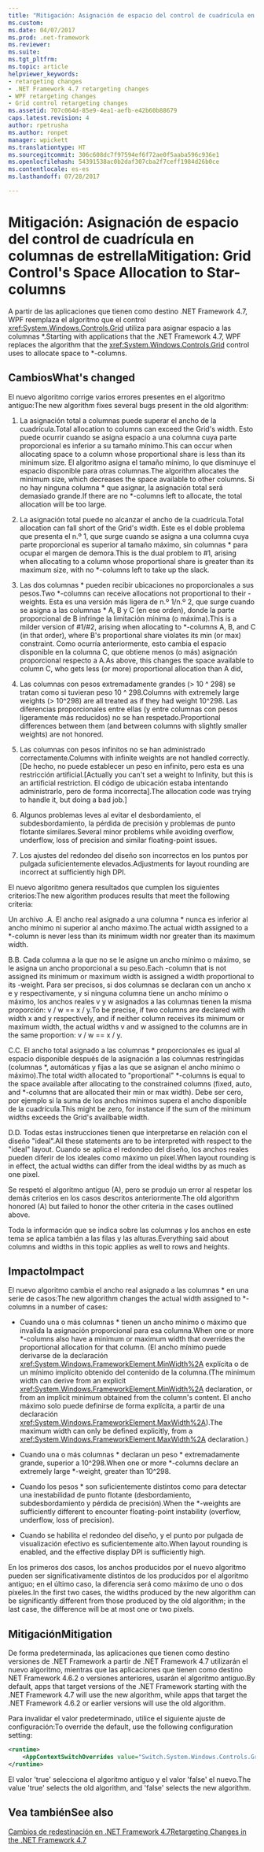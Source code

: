 ```yaml
---
title: "Mitigación: Asignación de espacio del control de cuadrícula en columnas de estrella"
ms.custom: 
ms.date: 04/07/2017
ms.prod: .net-framework
ms.reviewer: 
ms.suite: 
ms.tgt_pltfrm: 
ms.topic: article
helpviewer_keywords:
- retargeting changes
- .NET Framework 4.7 retargeting changes
- WPF retargeting changes
- Grid control retargeting changes
ms.assetid: 707c064d-85e9-4ea1-aefb-e42b60b88679
caps.latest.revision: 4
author: rpetrusha
ms.author: ronpet
manager: wpickett
ms.translationtype: HT
ms.sourcegitcommit: 306c608dc7f97594ef6f72ae0f5aaba596c936e1
ms.openlocfilehash: 54391538ac0b2daf307cba2f7ceff1984d26b0ce
ms.contentlocale: es-es
ms.lasthandoff: 07/28/2017

---
```

# <a name="mitigation-grid-control39s-space-allocation-to-star-columns"></a><span data-ttu-id="1f4c3-102">Mitigación: Asignación de espacio del control de cuadrícula en columnas de estrella</span><span class="sxs-lookup"><span data-stu-id="1f4c3-102">Mitigation: Grid Control&#39;s Space Allocation to Star-columns</span></span>

<span data-ttu-id="1f4c3-103">A partir de las aplicaciones que tienen como destino .NET Framework 4.7, WPF reemplaza el algoritmo que el control <xref:System.Windows.Controls.Grid> utiliza para asignar espacio a las columnas \*.</span><span class="sxs-lookup"><span data-stu-id="1f4c3-103">Starting with applications that the .NET Framework 4.7, WPF replaces the algorithm that the <xref:System.Windows.Controls.Grid> control uses to allocate space to \*-columns.</span></span> 

## <a name="whats-changed"></a><span data-ttu-id="1f4c3-104">Cambios</span><span class="sxs-lookup"><span data-stu-id="1f4c3-104">What's changed</span></span>

<span data-ttu-id="1f4c3-105">El nuevo algoritmo corrige varios errores presentes en el algoritmo antiguo:</span><span class="sxs-lookup"><span data-stu-id="1f4c3-105">The new algorithm fixes several bugs present in the old algorithm:</span></span>

1. <span data-ttu-id="1f4c3-106">La asignación total a columnas puede superar el ancho de la cuadrícula.</span><span class="sxs-lookup"><span data-stu-id="1f4c3-106">Total allocation to columns can exceed the Grid's width.</span></span> <span data-ttu-id="1f4c3-107">Esto puede ocurrir cuando se asigna espacio a una columna cuya parte proporcional es inferior a su tamaño mínimo.</span><span class="sxs-lookup"><span data-stu-id="1f4c3-107">This can occur when allocating space to a column whose proportional share is less than its minimum size.</span></span> <span data-ttu-id="1f4c3-108">El algoritmo asigna el tamaño mínimo, lo que disminuye el espacio disponible para otras columnas.</span><span class="sxs-lookup"><span data-stu-id="1f4c3-108">The algorithm allocates the minimum size, which decreases the space available to other columns.</span></span> <span data-ttu-id="1f4c3-109">Si no hay ninguna columna \* que asignar, la asignación total será demasiado grande.</span><span class="sxs-lookup"><span data-stu-id="1f4c3-109">If there are no \*-columns left to allocate, the total allocation will be too large.</span></span>

1. <span data-ttu-id="1f4c3-110">La asignación total puede no alcanzar el ancho de la cuadrícula.</span><span class="sxs-lookup"><span data-stu-id="1f4c3-110">Total allocation can fall short of the Grid's width.</span></span> <span data-ttu-id="1f4c3-111">Este es el doble problema que presenta el n.º 1, que surge cuando se asigna a una columna cuya parte proporcional es superior al tamaño máximo, sin columnas \* para ocupar el margen de demora.</span><span class="sxs-lookup"><span data-stu-id="1f4c3-111">This is the dual problem to #1, arising when allocating to a column whose proportional share is greater than its maximum size, with no \*-columns left to take up the slack.</span></span>

1. <span data-ttu-id="1f4c3-112">Las dos columnas \* pueden recibir ubicaciones no proporcionales a sus pesos.</span><span class="sxs-lookup"><span data-stu-id="1f4c3-112">Two \*-columns can receive allocations not proportional to their -weights.</span></span> <span data-ttu-id="1f4c3-113">Esta es una versión más ligera de n.º 1/n.º 2, que surge cuando se asigna a las columnas * A, B y C (en ese orden), donde la parte proporcional de B infringe la limitación mínima (o máxima).</span><span class="sxs-lookup"><span data-stu-id="1f4c3-113">This is a milder version of #1/#2, arising when allocating to *-columns A, B, and C (in that order), where B's proportional share violates its min (or max) constraint.</span></span> <span data-ttu-id="1f4c3-114">Como ocurría anteriormente, esto cambia el espacio disponible en la columna C, que obtiene menos (o más) asignación proporcional respecto a A.</span><span class="sxs-lookup"><span data-stu-id="1f4c3-114">As above, this changes the space available to column C, who gets less (or more) proportional allocation than A did,</span></span>

1. <span data-ttu-id="1f4c3-115">Las columnas con pesos extremadamente grandes (> 10 ^ 298) se tratan como si tuvieran peso 10 ^ 298.</span><span class="sxs-lookup"><span data-stu-id="1f4c3-115">Columns with extremely large weights (> 10^298) are all treated as if they had weight 10^298.</span></span> <span data-ttu-id="1f4c3-116">Las diferencias proporcionales entre ellas (y entre columnas con pesos ligeramente más reducidos) no se han respetado.</span><span class="sxs-lookup"><span data-stu-id="1f4c3-116">Proportional differences between them (and between columns with slightly smaller weights) are not honored.</span></span>

1. <span data-ttu-id="1f4c3-117">Las columnas con pesos infinitos no se han administrado correctamente.</span><span class="sxs-lookup"><span data-stu-id="1f4c3-117">Columns with infinite weights are not handled correctly.</span></span> <span data-ttu-id="1f4c3-118">[De hecho, no puede establecer un peso en infinito, pero esta es una restricción artificial.</span><span class="sxs-lookup"><span data-stu-id="1f4c3-118">[Actually you can't set a weight to Infinity, but this is an artificial restriction.</span></span> <span data-ttu-id="1f4c3-119">El código de ubicación estaba intentando administrarlo, pero de forma incorrecta].</span><span class="sxs-lookup"><span data-stu-id="1f4c3-119">The allocation code was trying to handle it, but doing a bad job.]</span></span>

1. <span data-ttu-id="1f4c3-120">Algunos problemas leves al evitar el desbordamiento, el subdesbordamiento, la pérdida de precisión y problemas de punto flotante similares.</span><span class="sxs-lookup"><span data-stu-id="1f4c3-120">Several minor problems while avoiding overflow, underflow, loss of precision and similar floating-point issues.</span></span>

1. <span data-ttu-id="1f4c3-121">Los ajustes del redondeo del diseño son incorrectos en los puntos por pulgada suficientemente elevados.</span><span class="sxs-lookup"><span data-stu-id="1f4c3-121">Adjustments for layout rounding are incorrect at sufficiently high DPI.</span></span>

<span data-ttu-id="1f4c3-122">El nuevo algoritmo genera resultados que cumplen los siguientes criterios:</span><span class="sxs-lookup"><span data-stu-id="1f4c3-122">The new algorithm produces results that meet the following criteria:</span></span>

<span data-ttu-id="1f4c3-123">Un archivo .</span><span class="sxs-lookup"><span data-stu-id="1f4c3-123">A.</span></span> <span data-ttu-id="1f4c3-124">El ancho real asignado a una columna * nunca es inferior al ancho mínimo ni superior al ancho máximo.</span><span class="sxs-lookup"><span data-stu-id="1f4c3-124">The actual width assigned to a *-column is never less than its minimum width nor greater than its maximum width.</span></span>

<span data-ttu-id="1f4c3-125">B.</span><span class="sxs-lookup"><span data-stu-id="1f4c3-125">B.</span></span> <span data-ttu-id="1f4c3-126">Cada columna a la que no se le asigne un ancho mínimo o máximo, se le asigna un ancho proporcional a su peso.</span><span class="sxs-lookup"><span data-stu-id="1f4c3-126">Each -column that is not assigned its minimum or maximum width is assigned a width proportional to its -weight.</span></span> <span data-ttu-id="1f4c3-127">Para ser precisos, si dos columnas se declaran con un ancho x e y respectivamente, y si ninguna columna tiene un ancho mínimo o máximo, los anchos reales v y w asignados a las columnas tienen la misma proporción: v / w == x / y.</span><span class="sxs-lookup"><span data-stu-id="1f4c3-127">To be precise, if two columns are declared with width x and y respectively, and if neither column receives its minimum or maximum width, the actual widths v and w assigned to the columns are in the same proportion: v / w == x / y.</span></span>

<span data-ttu-id="1f4c3-128">C.</span><span class="sxs-lookup"><span data-stu-id="1f4c3-128">C.</span></span> <span data-ttu-id="1f4c3-129">El ancho total asignado a las columnas \* proporcionales es igual al espacio disponible después de la asignación a las columnas restringidas (columnas \*, automáticas y fijas a las que se asignan el ancho mínimo o máximo).</span><span class="sxs-lookup"><span data-stu-id="1f4c3-129">The total width allocated to "proportional" \*-columns is equal to the space available after allocating to the constrained columns (fixed, auto, and \*-columns that are allocated their min or max width).</span></span> <span data-ttu-id="1f4c3-130">Debe ser cero, por ejemplo si la suma de los anchos mínimos supera el ancho disponible de la cuadrícula.</span><span class="sxs-lookup"><span data-stu-id="1f4c3-130">This might be zero, for instance if the sum of the minimum widths exceeds the Grid's availbable width.</span></span>

<span data-ttu-id="1f4c3-131">D.</span><span class="sxs-lookup"><span data-stu-id="1f4c3-131">D.</span></span> <span data-ttu-id="1f4c3-132">Todas estas instrucciones tienen que interpretarse en relación con el diseño "ideal".</span><span class="sxs-lookup"><span data-stu-id="1f4c3-132">All these statements are to be interpreted with respect to the "ideal" layout.</span></span> <span data-ttu-id="1f4c3-133">Cuando se aplica el redondeo del diseño, los anchos reales pueden diferir de los ideales como máximo un píxel.</span><span class="sxs-lookup"><span data-stu-id="1f4c3-133">When layout rounding is in effect, the actual widths can differ from the ideal widths by as much as one pixel.</span></span>

<span data-ttu-id="1f4c3-134">Se respetó el algoritmo antiguo (A), pero se produjo un error al respetar los demás criterios en los casos descritos anteriormente.</span><span class="sxs-lookup"><span data-stu-id="1f4c3-134">The old algorithm honored (A) but failed to honor the other criteria in the cases outlined above.</span></span>

<span data-ttu-id="1f4c3-135">Toda la información que se indica sobre las columnas y los anchos en este tema se aplica también a las filas y las alturas.</span><span class="sxs-lookup"><span data-stu-id="1f4c3-135">Everything said about columns and widths in this topic applies as well to rows and heights.</span></span>

## <a name="impact"></a><span data-ttu-id="1f4c3-136">Impacto</span><span class="sxs-lookup"><span data-stu-id="1f4c3-136">Impact</span></span>

<span data-ttu-id="1f4c3-137">El nuevo algoritmo cambia el ancho real asignado a las columnas \* en una serie de casos:</span><span class="sxs-lookup"><span data-stu-id="1f4c3-137">The new algorithm changes the actual width assigned to \*-columns in a number of cases:</span></span>

- <span data-ttu-id="1f4c3-138">Cuando una o más columnas \* tienen un ancho mínimo o máximo que invalida la asignación proporcional para esa columna.</span><span class="sxs-lookup"><span data-stu-id="1f4c3-138">When one or more \*-columns also have a minimum or maximum width that overrides the proportional allocation for that column.</span></span> <span data-ttu-id="1f4c3-139">(El ancho mínimo puede derivarse de la declaración <xref:System.Windows.FrameworkElement.MinWidth%2A> explícita o de un mínimo implícito obtenido del contenido de la columna.</span><span class="sxs-lookup"><span data-stu-id="1f4c3-139">(The minimum width can derive from an explicit <xref:System.Windows.FrameworkElement.MinWidth%2A> declaration, or from an implicit minimum obtained from the column's content.</span></span> <span data-ttu-id="1f4c3-140">El ancho máximo solo puede definirse de forma explícita, a partir de una declaración <xref:System.Windows.FrameworkElement.MaxWidth%2A>).</span><span class="sxs-lookup"><span data-stu-id="1f4c3-140">The maximum width can only be defined explicitly, from a <xref:System.Windows.FrameworkElement.MaxWidth%2A> declaration.)</span></span>

- <span data-ttu-id="1f4c3-141">Cuando una o más columnas \* declaran un peso \* extremadamente grande, superior a 10^298.</span><span class="sxs-lookup"><span data-stu-id="1f4c3-141">When one or more \*-columns declare an extremely large \*-weight, greater than 10^298.</span></span>

- <span data-ttu-id="1f4c3-142">Cuando los pesos \* son suficientemente distintos como para detectar una inestabilidad de punto flotante (desbordamiento, subdesbordamiento y pérdida de precisión).</span><span class="sxs-lookup"><span data-stu-id="1f4c3-142">When the \*-weights are sufficiently different to encounter floating-point instability (overflow, underflow, loss of precision).</span></span>

- <span data-ttu-id="1f4c3-143">Cuando se habilita el redondeo del diseño, y el punto por pulgada de visualización efectivo es suficientemente alto.</span><span class="sxs-lookup"><span data-stu-id="1f4c3-143">When layout rounding is enabled, and the effective display DPI is sufficiently high.</span></span>

<span data-ttu-id="1f4c3-144">En los primeros dos casos, los anchos producidos por el nuevo algoritmo pueden ser significativamente distintos de los producidos por el algoritmo antiguo; en el último caso, la diferencia será como máximo de uno o dos píxeles.</span><span class="sxs-lookup"><span data-stu-id="1f4c3-144">In the first two cases, the widths produced by the new algorithm can be significantly different from those produced by the old algorithm; in the last case, the difference will be at most one or two pixels.</span></span>

## <a name="mitigation"></a><span data-ttu-id="1f4c3-145">Mitigación</span><span class="sxs-lookup"><span data-stu-id="1f4c3-145">Mitigation</span></span>

<span data-ttu-id="1f4c3-146">De forma predeterminada, las aplicaciones que tienen como destino versiones de .NET Framework a partir de .NET Framework 4.7 utilizarán el nuevo algoritmo, mientras que las aplicaciones que tienen como destino NET Framework 4.6.2 o versiones anteriores, usarán el algoritmo antiguo.</span><span class="sxs-lookup"><span data-stu-id="1f4c3-146">By default, apps that target versions of the .NET Framework starting with the .NET Framework 4.7 will use the new algorithm, while apps that target the .NET Framework 4.6.2 or earlier versions will use the old algorithm.</span></span>

<span data-ttu-id="1f4c3-147">Para invalidar el valor predeterminado, utilice el siguiente ajuste de configuración:</span><span class="sxs-lookup"><span data-stu-id="1f4c3-147">To override the default, use the following configuration setting:</span></span>

```xml
<runtime>
    <AppContextSwitchOverrides value="Switch.System.Windows.Controls.Grid.StarDefinitionsCanExceedAvailableSpace=true" /> 
</runtime>
```

<span data-ttu-id="1f4c3-148">El valor 'true' selecciona el algoritmo antiguo y el valor 'false' el nuevo.</span><span class="sxs-lookup"><span data-stu-id="1f4c3-148">The value 'true' selects the old algorithm, and 'false' selects the new algorithm.</span></span>

## <a name="see-also"></a><span data-ttu-id="1f4c3-149">Vea también</span><span class="sxs-lookup"><span data-stu-id="1f4c3-149">See also</span></span>
[<span data-ttu-id="1f4c3-150">Cambios de redestinación en .NET Framework 4.7</span><span class="sxs-lookup"><span data-stu-id="1f4c3-150">Retargeting Changes in the .NET Framework 4.7</span></span>](../../../docs/framework/migration-guide/retargeting-changes-in-the-net-framework-4-7.md)

